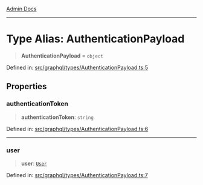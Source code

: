 [Admin Docs](/)

***

# Type Alias: AuthenticationPayload

> **AuthenticationPayload** = `object`

Defined in: [src/graphql/types/AuthenticationPayload.ts:5](https://github.com/Sourya07/talawa-api/blob/2dc82649c98e5346c00cdf926fe1d0bc13ec1544/src/graphql/types/AuthenticationPayload.ts#L5)

## Properties

### authenticationToken

> **authenticationToken**: `string`

Defined in: [src/graphql/types/AuthenticationPayload.ts:6](https://github.com/Sourya07/talawa-api/blob/2dc82649c98e5346c00cdf926fe1d0bc13ec1544/src/graphql/types/AuthenticationPayload.ts#L6)

***

### user

> **user**: [`User`](../../User/User/type-aliases/User.md)

Defined in: [src/graphql/types/AuthenticationPayload.ts:7](https://github.com/Sourya07/talawa-api/blob/2dc82649c98e5346c00cdf926fe1d0bc13ec1544/src/graphql/types/AuthenticationPayload.ts#L7)
